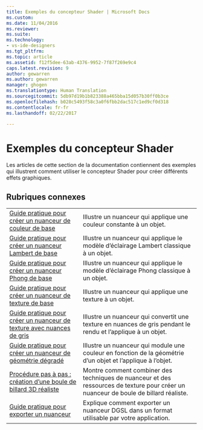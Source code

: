```yaml
---
title: Exemples du concepteur Shader | Microsoft Docs
ms.custom: 
ms.date: 11/04/2016
ms.reviewer: 
ms.suite: 
ms.technology:
- vs-ide-designers
ms.tgt_pltfrm: 
ms.topic: article
ms.assetid: f12f5dee-63ab-4376-9952-7f87f269e9c4
caps.latest.revision: 9
author: gewarren
ms.author: gewarren
manager: ghogen
ms.translationtype: Human Translation
ms.sourcegitcommit: 5db97d19b1b823388a465bba15d057b30ff0b3ce
ms.openlocfilehash: b028c5493f58c3a0f6fbb2dac517c1ed9cf0d318
ms.contentlocale: fr-fr
ms.lasthandoff: 02/22/2017

---
```

# <a name="shader-designer-examples"></a>Exemples du concepteur Shader
Les articles de cette section de la documentation contiennent des exemples qui illustrent comment utiliser le concepteur Shader pour créer différents effets graphiques.  
  
## <a name="related-topics"></a>Rubriques connexes  
  
|||  
|-|-|  
|[Guide pratique pour créer un nuanceur de couleur de base](../designers/how-to-create-a-basic-color-shader.md)|Illustre un nuanceur qui applique une couleur constante à un objet.|  
|[Guide pratique pour créer un nuanceur Lambert de base](../designers/how-to-create-a-basic-lambert-shader.md)|Illustre un nuanceur qui applique le modèle d’éclairage Lambert classique à un objet.|  
|[Guide pratique pour créer un nuanceur Phong de base](../designers/how-to-create-a-basic-phong-shader.md)|Illustre un nuanceur qui applique le modèle d’éclairage Phong classique à un objet.|  
|[Guide pratique pour créer un nuanceur de texture de base](../designers/how-to-create-a-basic-texture-shader.md)|Illustre un nuanceur qui applique une texture à un objet.|  
|[Guide pratique pour créer un nuanceur de texture avec nuances de gris](../designers/how-to-create-a-grayscale-texture-shader.md)|Illustre un nuanceur qui convertit une texture en nuances de gris pendant le rendu et l’applique à un objet.|  
|[Guide pratique pour créer un nuanceur de géométrie dégradé](../designers/how-to-create-a-geometry-based-gradient-shader.md)|Illustre un nuanceur qui module une couleur en fonction de la géométrie d’un objet et l’applique à l’objet.|  
|[Procédure pas à pas : création d’une boule de billard 3D réaliste](../designers/walkthrough-creating-a-realistic-3-d-billiard-ball.md)|Montre comment combiner des techniques de nuanceur et des ressources de texture pour créer un nuanceur de boule de billard réaliste.|  
|[Guide pratique pour exporter un nuanceur](../designers/how-to-export-a-shader.md)|Explique comment exporter un nuanceur DGSL dans un format utilisable par votre application.|
